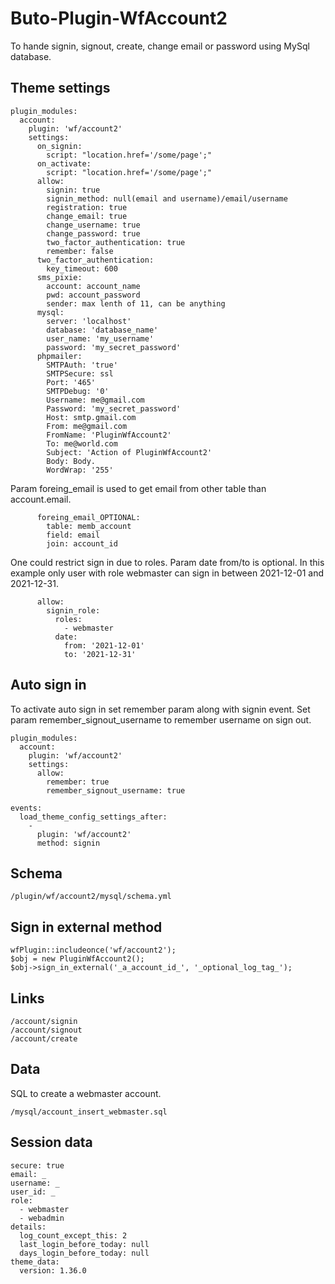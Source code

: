 # Buto-Plugin-WfAccount2
To hande signin, signout, create, change email or password using MySql database.

## Theme settings

```
plugin_modules:
  account:
    plugin: 'wf/account2'
    settings:
      on_signin:
        script: "location.href='/some/page';" 
      on_activate:
        script: "location.href='/some/page';"
      allow:
        signin: true
        signin_method: null(email and username)/email/username
        registration: true
        change_email: true
        change_username: true
        change_password: true
        two_factor_authentication: true
        remember: false
      two_factor_authentication:
        key_timeout: 600
      sms_pixie:
        account: account_name
        pwd: account_password
        sender: max lenth of 11, can be anything
      mysql:
        server: 'localhost'
        database: 'database_name'
        user_name: 'my_username'
        password: 'my_secret_password'
      phpmailer:
        SMTPAuth: 'true'
        SMTPSecure: ssl
        Port: '465'
        SMTPDebug: '0'
        Username: me@gmail.com
        Password: 'my_secret_password'
        Host: smtp.gmail.com
        From: me@gmail.com
        FromName: 'PluginWfAccount2'
        To: me@world.com
        Subject: 'Action of PluginWfAccount2'
        Body: Body.
        WordWrap: '255'
```
Param foreing_email is used to get email from other table than account.email.
```
      foreing_email_OPTIONAL:
        table: memb_account
        field: email
        join: account_id
```
One could restrict sign in due to roles. 
Param date from/to is optional.
In this example only user with role webmaster can sign in between 2021-12-01 and 2021-12-31.
```
      allow:
        signin_role:
          roles:
            - webmaster
          date:
            from: '2021-12-01'
            to: '2021-12-31'
```


## Auto sign in
To activate auto sign in set remember param along with signin event.
Set param remember_signout_username to remember username on sign out.

```
plugin_modules:
  account:
    plugin: 'wf/account2'
    settings:
      allow:
        remember: true
        remember_signout_username: true
```

```
events:
  load_theme_config_settings_after:
    -
      plugin: 'wf/account2'
      method: signin
```

## Schema

```
/plugin/wf/account2/mysql/schema.yml
```

## Sign in external method

```
wfPlugin::includeonce('wf/account2');
$obj = new PluginWfAccount2();
$obj->sign_in_external('_a_account_id_', '_optional_log_tag_');
```


## Links

```
/account/signin
/account/signout
/account/create
```

## Data
SQL to create a webmaster account.
```
/mysql/account_insert_webmaster.sql
```

## Session data
```
secure: true
email: _
username: _
user_id: _
role:
  - webmaster
  - webadmin
details:
  log_count_except_this: 2
  last_login_before_today: null
  days_login_before_today: null
theme_data:
  version: 1.36.0
```
